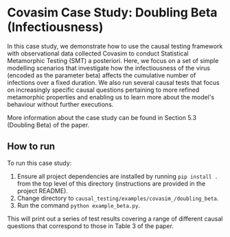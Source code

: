 # Covasim Case Study: Doubling Beta (Infectiousness)
In this case study, we demonstrate how to use the causal testing framework with observational
data collected Covasim to conduct Statistical Metamorphic Testing (SMT) a posteriori. Here, we focus on a set of simple
modelling scenarios that investigate how the infectiousness of the virus (encoded as the parameter beta) affects the
cumulative number of infections over a fixed duration. We also run several causal tests that focus on increasingly
specific causal questions pertaining to more refined metamorphic properties and enabling us to learn more about the
model's behaviour without further executions.

More information about the case study can be found in Section 5.3
(Doubling Beta) of the paper.

## How to run
To run this case study:
1. Ensure all project dependencies are installed by running `pip install .` from the top
level of this directory (instructions are provided in the project README).
2. Change directory to `causal_testing/examples/covasim_/doubling_beta`.
3. Run the command `python example_beta.py`.

This will print out a series of test results covering a range of different causal questions that correspond to those
in Table 3 of the paper.
